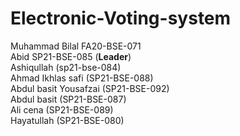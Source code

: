 # Electronic-Voting-system<br>
Muhammad Bilal        FA20-BSE-071<br>
Abid                  SP21-BSE-085  (**Leader**)<br>
Ashiqullah            (sp21-bse-084)<br>
Ahmad Ikhlas safi     (SP21-BSE-088)<br>
Abdul basit Yousafzai (SP21-BSE-092)<br>
Abdul basit           (SP21-BSE-087)<br>
Ali cena              (SP21-BSE-089)<br>
Hayatullah            (SP21-BSE-080)<br>
